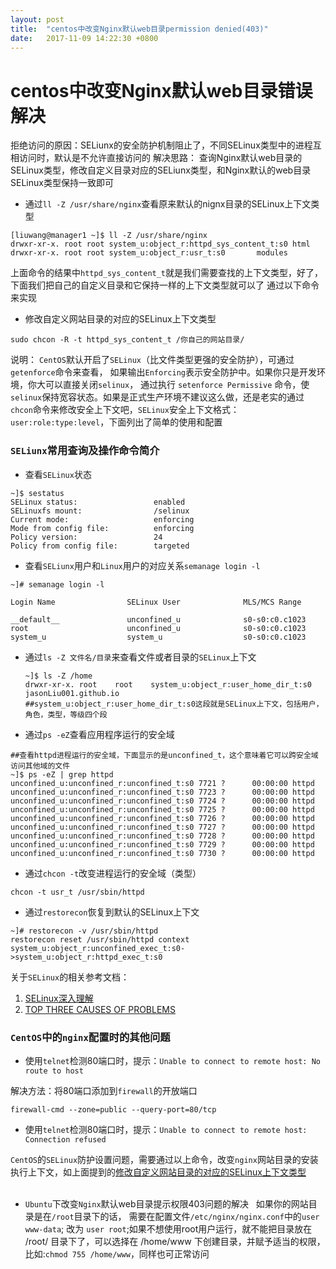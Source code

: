```yaml
---
layout: post
title:  "centos中改变Nginx默认web目录permission denied(403)"
date:   2017-11-09 14:22:30 +0800
---
```

centos中改变Nginx默认web目录错误解决
========
拒绝访问的原因：SELiunx的安全防护机制阻止了，不同SELinux类型中的进程互相访问时，默认是不允许直接访问的
解决思路： 查询Nginx默认web目录的SELinux类型，修改自定义目录对应的SELiunx类型，和Nginx默认的web目录SELinux类型保持一致即可

+ 通过`ll -Z /usr/share/nginx`查看原来默认的nignx目录的SELinux上下文类型

```shell
[liuwang@manager1 ~]$ ll -Z /usr/share/nginx
drwxr-xr-x. root root system_u:object_r:httpd_sys_content_t:s0 html 
drwxr-xr-x. root root system_u:object_r:usr_t:s0       modules
```

上面命令的结果中`httpd_sys_content_t`就是我们需要查找的上下文类型，好了，下面我们把自己的自定义目录和它保持一样的上下文类型就可以了
通过以下命令来实现

+ 修改自定义网站目录的对应的SELinux上下文类型

```shell
sudo chcon -R -t httpd_sys_content_t /你自己的网站目录/
```

说明： `CentOS`默认开启了`SELinux`（比文件类型更强的安全防护），可通过`getenforce`命令来查看，
如果输出`Enforcing`表示安全防护中。如果你只是开发环境，你大可以直接关闭`selinux`，
通过执行 `setenforce Permissive` 命令，使`selinux`保持宽容状态。如果是正式生产环境不建议这么做，还是老实的通过`chcon`命令来修改安全上下文吧，`SELinux`安全上下文格式：`user:role:type:level`，下面列出了简单的使用和配置

### `SELiunx`常用查询及操作命令简介

+ 查看`SELinux`状态

```shell
~]$ sestatus
SELinux status:                 enabled
SELinuxfs mount:                /selinux
Current mode:                   enforcing
Mode from config file:          enforcing
Policy version:                 24
Policy from config file:        targeted
```    

+ 查看`SELiunx`用户和`Linux`用户的对应关系`semanage login -l`

```shell
~]# semanage login -l

Login Name                SELinux User              MLS/MCS Range

__default__               unconfined_u              s0-s0:c0.c1023
root                      unconfined_u              s0-s0:c0.c1023
system_u                  system_u                  s0-s0:c0.c1023
```

+ 通过`ls -Z 文件名/目录`来查看文件或者目录的`SELinux`上下文

    ```shell
    ~]$ ls -Z /home
    drwxr-xr-x. root    root    system_u:object_r:user_home_dir_t:s0 jasonLiu001.github.io
    ##system_u:object_r:user_home_dir_t:s0这段就是SELinux上下文，包括用户，角色，类型，等级四个段
    ```
    
+ 通过`ps -eZ`查看应用程序运行的安全域

```shell
##查看httpd进程运行的安全域，下面显示的是unconfined_t，这个意味着它可以跨安全域访问其他域的文件
~]$ ps -eZ | grep httpd
unconfined_u:unconfined_r:unconfined_t:s0 7721 ?      00:00:00 httpd
unconfined_u:unconfined_r:unconfined_t:s0 7723 ?      00:00:00 httpd
unconfined_u:unconfined_r:unconfined_t:s0 7724 ?      00:00:00 httpd
unconfined_u:unconfined_r:unconfined_t:s0 7725 ?      00:00:00 httpd
unconfined_u:unconfined_r:unconfined_t:s0 7726 ?      00:00:00 httpd
unconfined_u:unconfined_r:unconfined_t:s0 7727 ?      00:00:00 httpd
unconfined_u:unconfined_r:unconfined_t:s0 7728 ?      00:00:00 httpd
unconfined_u:unconfined_r:unconfined_t:s0 7729 ?      00:00:00 httpd
unconfined_u:unconfined_r:unconfined_t:s0 7730 ?      00:00:00 httpd
```

+ 通过`chcon -t`改变进程运行的安全域（类型）

```shell
chcon -t usr_t /usr/sbin/httpd
```

+ 通过`restorecon`恢复到默认的SELinux上下文

```shell
~]# restorecon -v /usr/sbin/httpd
restorecon reset /usr/sbin/httpd context system_u:object_r:unconfined_exec_t:s0->system_u:object_r:httpd_exec_t:s0
```    

关于`SELinux`的相关参考文档：
1. [SELinux深入理解](http://blog.csdn.net/myarrow/article/details/9856095/)
2. [TOP THREE CAUSES OF PROBLEMS](https://access.redhat.com/documentation/en-us/red_hat_enterprise_linux/6/html/security-enhanced_linux/sect-security-enhanced_linux-troubleshooting-top_three_causes_of_problems)


### `CentOS`中的`nginx`配置时的其他问题

+ 使用`telnet`检测80端口时，提示：`Unable to connect to remote host: No route to host`

解决方法：将80端口添加到`firewall`的开放端口

```shell
firewall-cmd --zone=public --query-port=80/tcp
```

+ 使用`telnet`检测80端口时，提示：`Unable to connect to remote host: Connection refused`

`CentOS`的`SELinux`防护设置问题，需要通过以上命令，改变`nginx`网站目录的安装执行上下文，如上面提到的[修改自定义网站目录的对应的SELinux上下文类型](#修改自定义网站目录的对应的SELinux上下文类型)  
 
+ `Ubuntu`下改变`Nginx`默认web目录提示权限403问题的解决
 
如果你的网站目录是在`/root`目录下的话， 需要在配置文件`/etc/nginx/nginx.conf`中的`user www-data`; 改为 `user root`;如果不想使用root用户运行，就不能把目录放在 /root/ 目录下了，可以选择在 /home/www 下创建目录，并赋予适当的权限，比如:`chmod 755 /home/www`，同样也可正常访问
